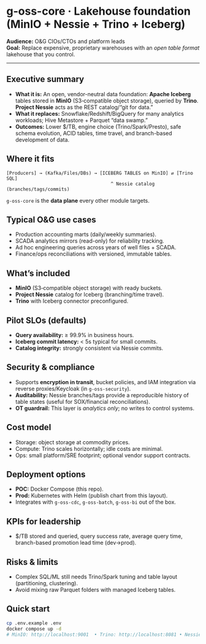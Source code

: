 # g-oss-core · Lakehouse foundation (MinIO + Nessie + Trino + Iceberg)

**Audience:** O&G CIOs/CTOs and platform leads  
**Goal:** Replace expensive, proprietary warehouses with an *open table format* lakehouse that you control.

---

## Executive summary
- **What it is:** An open, vendor-neutral data foundation: **Apache Iceberg** tables stored in **MinIO** (S3‑compatible object storage), queried by **Trino**. **Project Nessie** acts as the REST catalog/“git for data.”
- **What it replaces:** Snowflake/Redshift/BigQuery for many analytics workloads; Hive Metastore + Parquet “data swamp.”
- **Outcomes:** Lower $/TB, engine choice (Trino/Spark/Presto), safe schema evolution, ACID tables, time travel, and branch-based development of data.

## Where it fits
```
[Producers] → (Kafka/Files/DBs) → [ICEBERG TABLES on MinIO] ⇄ [Trino SQL]
                                      ^ Nessie catalog (branches/tags/commits)
```
`g-oss-core` is the **data plane** every other module targets.

## Typical O&G use cases
- Production accounting marts (daily/weekly summaries).
- SCADA analytics mirrors (read-only) for reliability tracking.
- Ad hoc engineering queries across years of well files + SCADA.
- Finance/ops reconciliations with versioned, immutable tables.

## What’s included
- **MinIO** (S3‑compatible object storage) with ready buckets.
- **Project Nessie** catalog for Iceberg (branching/time travel).
- **Trino** with Iceberg connector preconfigured.

## Pilot SLOs (defaults)
- **Query availability:** ≥ 99.9% in business hours.
- **Iceberg commit latency:** < 5s typical for small commits.
- **Catalog integrity:** strongly consistent via Nessie commits.

## Security & compliance
- Supports **encryption in transit**, bucket policies, and IAM integration via reverse proxies/Keycloak (in `g-oss-security`).  
- **Auditability:** Nessie branches/tags provide a reproducible history of table states (useful for SOX/financial reconciliations).  
- **OT guardrail:** This layer is *analytics only*; no writes to control systems.

## Cost model
- Storage: object storage at commodity prices.  
- Compute: Trino scales horizontally; idle costs are minimal.  
- Ops: small platform/SRE footprint; optional vendor support contracts.

## Deployment options
- **POC:** Docker Compose (this repo).  
- **Prod:** Kubernetes with Helm (publish chart from this layout).  
- Integrates with `g-oss-cdc`, `g-oss-batch`, `g-oss-bi` out of the box.

## KPIs for leadership
- $/TB stored and queried, query success rate, average query time, branch-based promotion lead time (dev→prod).

## Risks & limits
- Complex SQL/ML still needs Trino/Spark tuning and table layout (partitioning, clustering).  
- Avoid mixing raw Parquet folders with managed Iceberg tables.

## Quick start
```bash
cp .env.example .env
docker compose up -d
# MinIO: http://localhost:9001  • Trino: http://localhost:8081 • Nessie: http://localhost:19120
```
